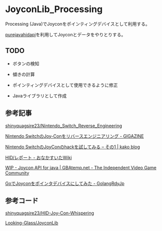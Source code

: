 # JoyconLib_Processing

Processing (Java)でJoyconをポインティングデバイスとして利用する。

[purejavahidapi](https://github.com/nyholku/purejavahidapi)を利用してJoyconとデータをやりとりする。

## TODO

- ボタンの検知

- 傾きの計算

- ポインティングデバイスとして使用できるように修正

- Javaライブラリとして作成

## 参考記事

[shinyquagsire23/Nintendo_Switch_Reverse_Engineering](https://github.com/shinyquagsire23/Nintendo_Switch_Reverse_Engineering)

[Nintendo SwitchのJoy-Conをリバースエンジニアリング - GIGAZINE](https://gigazine.net/news/20171107-nintendo-switch-reverse-engineering/)

[Nintendo SwitchのJoyConのhackを試してみる – その1 | kako blog](http://kako.com/blog/?p=24397)

[HID/レポート - おなかすいたWiki](http://wiki.onakasuita.org/pukiwiki/?HID%2F%E3%83%AC%E3%83%9D%E3%83%BC%E3%83%88)

[WIP - Joycon API for java | GBAtemp.net - The Independent Video Game Community](https://gbatemp.net/threads/joycon-api-for-java.491262/)

[GoでJoyconをポインタデバイスにしてみた - GolangRdyJp](http://golang.rdy.jp/2017/12/14/joycon/)

## 参考コード

[shinyquagsire23/HID-Joy-Con-Whispering](https://github.com/shinyquagsire23/HID-Joy-Con-Whispering/tree/master/hidtest)

[Looking-Glass/JoyconLib](https://github.com/Looking-Glass/JoyconLib/tree/master/Assets/JoyconLib_scripts)
